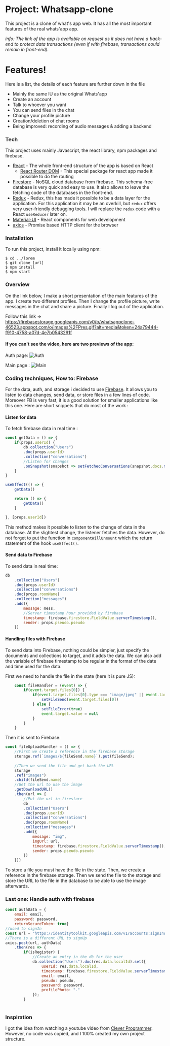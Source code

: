 # Project: Whatsapp-clone
This project is a clone of what's app web. It has all the most important features of the real whats'app app.

_info: The link of the app is available on request as it does not have a back-end to protect data transactions (even if with firebase, transactions could remain in front-end)._

# Features!
Here is a list, the details of each feature are further down in the file
- Mainly the same IU as the original Whats'app
- Create an account 
- Talk to whoever you want
- You can send files in the chat 
- Change your profile picture
- Creation/deletion of chat rooms
- Being improved: recording of audio messages & adding a backend

### Tech
This project uses mainly Javascript, the react library, npm packages and firebase.

- [React](https://reactjs.org/) - The whole front-end structure of the app is based on React
  - [React Router DOM](https://reactrouter.com/web/guides/quick-start) - This special package for react app made it possible to do the routing
- [Firestore](https://firebase.google.com/docs/firestore) - NoSQL cloud database from firebase. This schema-free database is very quick and easy to use. It also allows to leave the fetching code of the databases in the front-end.
- [Redux](https://redux.js.org/) - Redux, this has made it possible to be a data layer for the application. For this application it may be an overkill, but `redux` offers very user-friendly debugging tools. I will replace the `redux` code with a React `useReducer` later on.
- [Material-UI](https://material-ui.com/) - React components for web development
- [axios](https://github.com/axios/axios) - Promise based HTTP client for the browser

### Installation
To run this project, install it locally using npm:
```
$ cd ../lorem
$ git clone [url]
$ npm install
$ npm start
```

### Overview
On the link below, I make a short presentation of the main features of the app.
I create two different profiles. Then I change the profile picture, write messages in the chat and share a picture. Finally I log out of the application. 

Follow this link => https://firebasestorage.googleapis.com/v0/b/whatsappclone-46523.appspot.com/o/images%2FPres.gif?alt=media&token=24a79444-f910-4758-a07d-4e7b0543291f

#### If you can't see the video, here are two previews of the app:
Auth page:
![Auth](https://firebasestorage.googleapis.com/v0/b/whatsappclone-46523.appspot.com/o/images%2FPhoto%20de%20premier%20plan.PNG?alt=media&token=a0bdb643-0c5f-468c-a41a-3f08f22eba7a)

Main page :
![Main](https://firebasestorage.googleapis.com/v0/b/whatsappclone-46523.appspot.com/o/images%2FPhoto-conversation.PNG?alt=media&token=0c576216-91f7-4978-889c-33994535279e)

### Coding techniques, How to: Firebase
For the data, auth, and storage i decided to use [Firebase](https://firebase.google.com/). It allows you to listen to data changes, send data, or store files in a few lines of code. Moreover FB is very fast, it is a good solution for smaller applications like this one.
Here are short snippets that do most of the work :
#### Listen for data
To fetch firebase data in real time :

```js
const getData = () => {
    if(props.userId) {
        db.collection("Users")
        .doc(props.userId)
        .collection("conversations")
        //Listen for changes
        .onSnapshot(snapshot => setFetchecConversations(snapshot.docs.map((doc) => doc.data())))
    }
}

useEffect(() => {
    getData()  

    return () => {
        getData()   
    }

}, [props.userId])
```
This method makes it possible to listen to the change of data in the database. At the slightest change, the listener fetches the data. However, do not forget to put the function in `componentWillUnmount` which the return statement of the hook `useEffect()`.

#### Send data to Firebase
To send data in real time:

```js
db
    .collection("Users")
    .doc(props.userId)
    .collection("conversations")
    .doc(props.roomName)
    .collection("messages")
    .add({
        message: mess,
        //Server timestamp hour provided by firebase
        timestamp: firebase.firestore.FieldValue.serverTimestamp(),
        sender: props.pseudo.pseudo
    })
```

#### Handling files with Firebase
To send data into Firebase, nothing could be simpler, just specify the documents and collections to target, and it adds the data. We can also add the variable of firebase timestamp to be regular in the format of the date and time used for the data.

First we need to handle the file in the state (here it is pure JS):
```js
    const fileHandler = (event) => {
        if(event.target.files[0]) {
            if(event.target.files[0].type === "image/jpeg" || event.target.files[0].type === "image/png") {
                setFileSend(event.target.files[0])
            } else {
                setFileError(true) 
                event.target.value = null
            }
        }
    }
```

Then it is sent to Firebase:
```js
const fileUploadHandler = () => {
    //First we create a reference in the firebase storage
    storage.ref(`images/${fileSend.name}`).put(fileSend);
    
    //Then we send the file and get back the URL
    storage
    .ref("images")
    .child(fileSend.name)
    //Get the url to use the image
    .getDownloadURL()
    .then(url => {
        //Put the url in firestore
        db
        .collection("Users")
        .doc(props.userId)
        .collection("conversations")
        .doc(props.roomName)
        .collection("messages")
        .add({
            message: "img",
            imgUrl: url,
            timestamp: firebase.firestore.FieldValue.serverTimestamp(),
            sender: props.pseudo.pseudo
        })
    })}
```
To store a file you must have the file in the state. Then, we create a reference in the firebase storage. Then we send the file to the storage and store the URL to the file in the database to be able to use the image afterwards.


### Last one: Handle auth with firebase
```js
const authData = {
    email: email,
    password: password, 
    returnSecureToken: true}
//used to signIn 
const url = "https://identitytoolkit.googleapis.com/v1/accounts:signInWithPassword?key=AIzaSyAetezyzd_TAHEUZlwBR7FgJKY7vieoebY";
//There is a different URL to signUp
axios.post(url, authData)
    .then(res => {
        if(isRegister) {
            //Create an entry in the db for the user
            db.collection("Users").doc(res.data.localId).set({
                userId: res.data.localId,
                timestamp: firebase.firestore.FieldValue.serverTimestamp(),
                email: email,
                pseudo: pseudo,
                password: password,
                profilePhoto: "."
            });
        }
    
```

### Inspiration
I got the idea from watching a youtube video from [Clever Programmer](https://www.youtube.com/watch?v=pUxrDcITyjg&ab_channel=CleverProgrammer). However, no code was copied, and I 100% created my own project structure.

